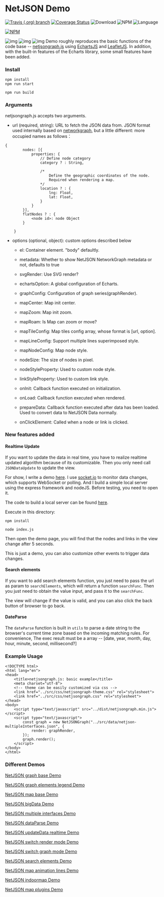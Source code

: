 # NetJSON Demo

[![Travis (.org) branch](https://img.shields.io/travis/kutugu/netjsondemo/master.svg)](https://travis-ci.org/KuTuGu/NetJSONDemo)
[![Coverage Status](https://coveralls.io/repos/github/KuTuGu/NetJSONDemo/badge.svg?branch=master)](https://coveralls.io/github/KuTuGu/NetJSONDemo?branch=master)
![Download](https://img.shields.io/npm/dt/npm-test-publish-netjsondemo.svg)
![NPM](https://img.shields.io/npm/v/npm-test-publish-netjsondemo.svg)
![Language](https://img.shields.io/badge/language-javascript-orange.svg)
       
[![NPM](https://nodei.co/npm/npm-test-publish-netjsondemo.png)](https://nodei.co/npm/npm-test-publish-netjsondemo/)
         
![img](/examples/data/netjsongraph.png)
![img](/examples/data/netjsonmap.png)
![img](/examples/data/netjsonindoormap.png)
Demo roughly reproduces the basic functions of the code base -- [netjsongraph.js](https://github.com/netjson/netjsongraph.js) using [EchartsJS](https://github.com/apache/incubator-echarts) and [LeafletJS](https://github.com/Leaflet/Leaflet). In addition, with the built-in features of the Echarts library, some small features have been added.

### Install

```
npm install
npm run start

npm run build
```

### Arguments

netjsongraph.js accepts two arguments.

- url (required, string): URL to fetch the JSON data from. 
	JSON format used internally based on [networkgraph](http://netjson.org/rfc.html#rfc.section.4), but a little different: more occupied names as follows：
```JS
{
        nodes: [{
            properties: {
            	// Define node category
                category ? : String,
                
                /* 
                	Define the geographic coordinates of the node.
                	Required when rendering a map.
                */
                location ? : {
                    lng: Float,
                    lat: Float,
                }
            }
        }],
        flatNodes ? : {
            <node id>: node Object
        }
  
	}
```

- options (optional, object): custom options described below
    - el: Container element. "body" defaultly.
    - metadata: Whether to show NetJSON NetworkGraph metadata or not, defaults to true
    - svgRender: Use SVG render?

    - echartsOption: A global configuration of Echarts.

    - graphConfig: Configuration of graph series(graphRender).

    - mapCenter: Map init center.
    - mapZoom: Map init zoom.
    - mapRoam: Is Map can zoom or move?
    - mapTileConfig: Map tiles config array, whose format is [url, option].
    - mapLineConfig: Support multiple lines superimposed style.
    - mapNodeConfig: Map node style.      
    
    - nodeSize: The size of nodes in pixel.
    - nodeStyleProperty: Used to custom node style.
    - linkStyleProperty: Used to custom link style.

    - onInit: Callback function executed on initialization.
    - onLoad: Callback function executed when rendered.
    - prepareData: Callback function executed after data has been loaded. Used to convert data to NetJSON Data normally.
    - onClickElement: Called when a node or link is clicked.

### New features added

#### Realtime Update

If you want to update the data in real time, you have to realize realtime updated algorithm because of its customizable.
Then you only need call `JSONDataUpdate` to update the view.

For show, I write a demo [here](https://kutugu.github.io/NetJSONDemo/examples/netjson-updateData.html).
I use [socket.io](https://socket.io/) to monitor data changes, which supports WebSocket or polling. 
And I build a simple local server using the express framework and nodeJS. Before testing, you need to open it. 

The code to build a local server can be found [here](https://github.com/KuTuGu/NetJSONDemo/tree/master/examples/data/netjsonnode/).

Execute in this directory:

```
npm install

node index.js
```

Then open the demo page, you will find that the nodes and links in the view change after 5 seconds.

This is just a demo, you can also customize other events to trigger data changes.

#### Search elements

If you want to add search elements function, you just need to pass the url as param to `searchElements`, which will return a function `searchFunc`.
Then you just need to obtain the value input, and pass it to the `searchFunc`.

The view will change if the value is valid, and you can also click the back button of browser to go back.

#### DateParse

The `dateParse` function is built in `utils` to parse a date string to the browser's current time zone based on the incoming matching rules.
For convenience, The exec result must be a array -- [date, year, month, day, hour, minute, second, millisecond?]

### Example Usage

```
<!DOCTYPE html>
<html lang="en">
<head>
    <title>netjsongraph.js: basic example</title>
    <meta charset="utf-8">
    <!-- theme can be easily customized via css -->
    <link href="../src/css/netjsongraph-theme.css" rel="stylesheet">
    <link href="../src/css/netjsongraph.css" rel="stylesheet">
</head>
<body>
    <script type="text/javascript" src="../dist/netjsongraph.min.js"></script>
    <script type="text/javascript">
        const graph = new NetJSONGraph("../src/data/netjson-multipleInterfaces.json", {
            render: graphRender,
        });
        graph.render();
    </script>
</body>
</html>
```

### Different Demos

[NetJSON graph base Demo](https://kutugu.github.io/NetJSONDemo/examples/netjsongraph.html)

[NetJSON graph elements legend Demo](https://kutugu.github.io/NetJSONDemo/examples/netjsongraph-elementsLegend.html)
     
[NetJSON map base Demo](https://kutugu.github.io/NetJSONDemo/examples/netjsonmap.html)
         
[NetJSON bigData Demo](https://kutugu.github.io/NetJSONDemo/examples/netjson-bigData.html)
         
[NetJSON multiple interfaces Demo](https://kutugu.github.io/NetJSONDemo/examples/netjson-multipleInterfaces.html)       

[NetJSON dataParse Demo](https://kutugu.github.io/NetJSONDemo/examples/netjson-dateParse.html)

[NetJSON updateData realtime Demo](https://kutugu.github.io/NetJSONDemo/examples/netjson-updateData.html)

[NetJSON switch render mode Demo](https://kutugu.github.io/NetJSONDemo/examples/netjson-switchRenderMode.html)

[NetJSON switch graph mode Demo](https://kutugu.github.io/NetJSONDemo/examples/netjson-switchGraphMode.html)

[NetJSON search elements Demo](https://kutugu.github.io/NetJSONDemo/examples/netjson-searchElements.html)

[NetJSON map animation lines Demo](https://kutugu.github.io/NetJSONDemo/examples/netjsonmap-animation.html)

[NetJSON indoormap Demo](https://kutugu.github.io/NetJSONDemo/examples/netjsonmap-indoormap.html)

[NetJSON map plugins Demo](https://kutugu.github.io/NetJSONDemo/examples/netjsonmap-plugins.html)


